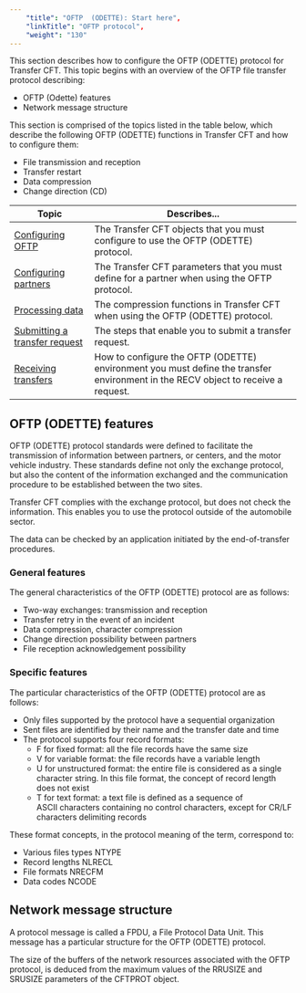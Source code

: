 ```yaml
---
    "title": "OFTP  (ODETTE): Start here",
    "linkTitle": "OFTP protocol",
    "weight": "130"
---
```

This section describes how to configure the OFTP (ODETTE) protocol for
Transfer CFT. This topic begins
with an overview of the OFTP file transfer protocol describing:

- OFTP
    (Odette) features
- Network
    message structure

This section is comprised of the topics listed in the table below, which
describe the following OFTP (ODETTE) functions in Transfer CFT and how
to configure them:

- File transmission
    and reception
- Transfer restart
- Data compression
- Change direction (CD)


| Topic  | Describes...  |
| --- | --- |
| [Configuring OFTP](configuring_odette) | The Transfer CFT objects that you must configure to use the OFTP (ODETTE) protocol. |
| [Configuring partners](cftpart_parameters) | The Transfer CFT parameters that you must define for a partner when using the OFTP protocol. |
| [Processing data](processing_data) | The compression functions in Transfer CFT when using the OFTP (ODETTE) protocol. |
| [Submitting a transfer request](submitting_a_transfer_request) | The steps that enable you to submit a transfer request. |
| [Receiving transfers](receiving_transfers) | How to configure the OFTP (ODETTE) environment you must define the transfer environment in the RECV object to receive a request. |


<span id="About_OFTP"></span><span id="OFTP__ODETTE__features"></span>

OFTP (ODETTE) features
----------------------

OFTP (ODETTE) protocol standards were defined to facilitate the transmission
of information between partners, or centers, and the motor vehicle industry.
These standards define not only the exchange protocol, but also the content
of the information exchanged and the communication procedure to be established
between the two sites.

Transfer CFT complies with the exchange protocol, but does not check
the information. This enables you to use the protocol outside of the automobile
sector.

The data can be checked by an application initiated by the end-of-transfer
procedures.

### General features

The general characteristics of the OFTP (ODETTE) protocol are as follows:

- Two-way exchanges:
    transmission and reception
- Transfer retry
    in the event of an incident
- Data compression,
    character compression
- Change direction
    possibility between partners
- File reception
    acknowledgement possibility

### Specific features

The particular characteristics of the OFTP (ODETTE) protocol are as
follows:

- Only files supported
    by the protocol have a sequential organization
- Sent files are
    identified by their name and the transfer date and time
- The protocol supports
    four record formats:
    -   F
        for fixed format: all the file records have the same size
    -   V
        for variable format: the file records have a variable length
    -   U
        for unstructured format: the entire file is considered as a single
        character string. In this file format, the concept of record length
        does not exist
    -   T
        for text format: a text file is defined as a sequence of ASCII characters
        containing no control characters, except for CR/LF characters delimiting
        records

These format concepts, in the protocol meaning of the term, correspond
to:

- Various files types
    NTYPE
- Record lengths
    NLRECL
- File formats NRECFM
- Data codes NCODE

<span id="Network_message_structure"></span>

Network message structure
-------------------------

A protocol message is called a FPDU, a File
Protocol Data
Unit. This message has a particular
structure for the OFTP (ODETTE) protocol.

The size of the buffers of the network resources associated with the
OFTP protocol, is deduced from the maximum values of the RRUSIZE and SRUSIZE
parameters of the CFTPROT object.
